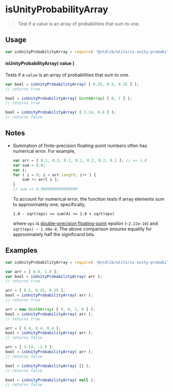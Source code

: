 # isUnityProbabilityArray

> Test if a value is an array of probabilities that sum to one.


<!-- <usage> -->

## Usage

``` javascript
var isUnityProbabilityArray = require( '@stdlib/utils/is-unity-probability-array' );
```

#### isUnityProbabilityArray( value )

Tests if a `value` is an array of probabilities that sum to one.

``` javascript
var bool = isUnityProbabilityArray( [ 0.25, 0.5, 0.25 ] );
// returns true

bool = isUnityProbabilityArray( Uint8Array( [ 0, 1 ] );
// returns true

bool = isUnityProbabilityArray( [ 3.14, 0.0 ] );
// returns false
```

<!-- </usage> -->


<!-- <notes> -->

## Notes

* Summation of finite-precision floating-point numbers often has numerical error. For example,

  ``` javascript
  var arr = [ 0.1, 0.2, 0.1, 0.1, 0.2, 0.2, 0.1 ]; // => 1.0
  var sum = 0.0;
  var i;
  for ( i = 0; i < arr.length; i++ ) {
      sum += arr[ i ];
  }
  // sum => 0.9999999999999999
  ```
  
  To account for numerical error, the function tests if array elements sum to approximately one; specifically,

  ```
  1.0 - sqrt(eps) <= sum(A) <= 1.0 + sqrt(eps)
  ```

  where `eps` is [double-precision floating-point][ieee754] epsilon (`~2.22e-16`) and `sqrt(eps) ~ 1.49e-8`. The above comparison ensures equality for approximately half the significand bits.

<!-- </notes> -->


<!-- <examples> -->

## Examples

``` javascript
var isUnityProbabilityArray = require( '@stdlib/utils/is-unity-probability-array' );

var arr = [ 0.0, 1.0 ];
var bool = isUnityProbabilityArray( arr );
// returns true

arr = [ 0.5, 0.25, 0.25 ];
bool = isUnityProbabilityArray( arr );
// returns true

arr = new Uint8Array( [ 0, 0, 1, 0 ] );
bool = isUnityProbabilityArray( arr );
// returns true

arr = [ 0.4, 0.4, 0.4 ];
bool = isUnityProbabilityArray( arr );
// returns false

arr = [ 3.14, -1.0 ];
bool = isUnityProbabilityArray( arr );
// returns false

bool = isUnityProbabilityArray( [] );
// returns false

bool = isUnityProbabilityArray( null );
// returns false
```

<!-- </examples> -->


<!-- <links> -->

[ieee754]: https://en.wikipedia.org/wiki/IEEE_floating_point

<!-- </links> -->
